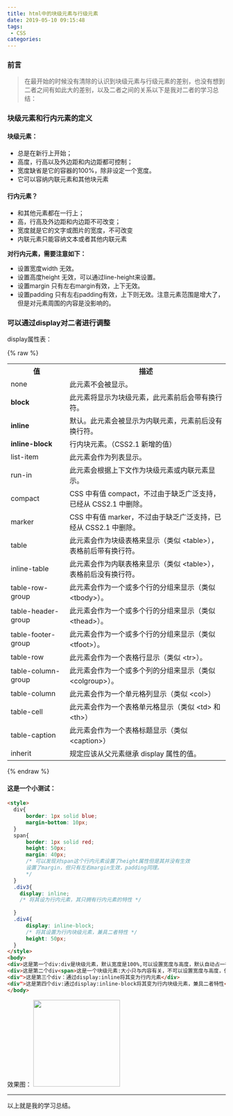 ```yaml
---
title: html中的块级元素与行级元素
date: 2019-05-10 09:15:48
tags:
 - CSS
categories:
---
```

### 前言
> 在最开始的时候没有清除的认识到块级元素与行级元素的差别，也没有想到二者之间有如此大的差别，以及二者之间的关系以下是我对二者的学习总结：
<!-- more -->
### 块级元素和行内元素的定义
#### 块级元素：
* 总是在新行上开始；
* 高度，行高以及外边距和内边距都可控制；
* 宽度缺省是它的容器的100%，除非设定一个宽度。
* 它可以容纳内联元素和其他块元素

#### 行内元素？
* 和其他元素都在一行上；
* 高，行高及外边距和内边距不可改变；
* 宽度就是它的文字或图片的宽度，不可改变
* 内联元素只能容纳文本或者其他内联元素

**对行内元素，需要注意如下：**
* 设置宽度width 无效。
* 设置高度height 无效，可以通过line-height来设置。
* 设置margin 只有左右margin有效，上下无效。
* 设置padding 只有左右padding有效，上下则无效。注意元素范围是增大了，但是对元素周围的内容是没影响的。 
### 可以通过display对二者进行调整
display属性表：

{% raw %}
<table>
<tr>
<th>值</th>
<th>描述</th>
</tr>
<tr>
<td>none</td>
<td>此元素不会被显示。</td>
</tr>
<tr>
<td><strong>block</strong></td>
<td>此元素将显示为块级元素，此元素前后会带有换行符。</td>
</tr>
<tr>
<td><strong>inline</strong></td>
<td>默认。此元素会被显示为内联元素，元素前后没有换行符。</td>
</tr>
<tr>
<td><strong>inline-block</strong></td>
<td>行内块元素。（CSS2.1 新增的值）</td>
</tr>
<tr>
<td>list-item</td>
<td>此元素会作为列表显示。</td>
</tr>
<tr>
<td>run-in</td>
<td>此元素会根据上下文作为块级元素或内联元素显示。</td>
</tr>
<tr>
<td>compact</td>
<td>CSS 中有值 compact，不过由于缺乏广泛支持，已经从 CSS2.1 中删除。</td>
</tr>
<tr>
<td>marker</td>
<td>CSS 中有值 marker，不过由于缺乏广泛支持，已经从 CSS2.1 中删除。</td>
</tr>
<tr>
<td>table</td>
<td>此元素会作为块级表格来显示（类似 &lt;table&gt;），表格前后带有换行符。</td>
</tr>
<tr>
<td>inline-table</td>
<td>此元素会作为内联表格来显示（类似 &lt;table&gt;），表格前后没有换行符。</td>
</tr>
<tr>
<td>table-row-group</td>
<td>此元素会作为一个或多个行的分组来显示（类似 &lt;tbody&gt;）。</td>
</tr>
<tr>
<td>table-header-group</td>
<td>此元素会作为一个或多个行的分组来显示（类似 &lt;thead&gt;）。</td>
</tr>
<tr>
<td>table-footer-group</td>
<td>此元素会作为一个或多个行的分组来显示（类似 &lt;tfoot&gt;）。</td>
</tr>
<tr>
<td>table-row</td>
<td>此元素会作为一个表格行显示（类似 &lt;tr&gt;）。</td>
</tr>
<tr>
<td>table-column-group</td>
<td>此元素会作为一个或多个列的分组来显示（类似 &lt;colgroup&gt;）。</td>
</tr>
<tr>
<td>table-column</td>
<td>此元素会作为一个单元格列显示（类似 &lt;col&gt;）</td>
</tr>
<tr>
<td>table-cell</td>
<td>此元素会作为一个表格单元格显示（类似 &lt;td&gt; 和 &lt;th&gt;）</td>
</tr>
<tr>
<td>table-caption</td>
<td>此元素会作为一个表格标题显示（类似 &lt;caption&gt;）</td>
</tr>
<tr>
<td>inherit</td>
<td>规定应该从父元素继承 display 属性的值。</td>
</tr>
</table>
{% endraw %}

#### 这是一个小测试：
```html
<style>
  div{
      border: 1px solid blue;
      margin-bottom: 10px;
  }
  span{
      border: 1px solid red;
      height: 50px;
      margin: 40px;
      /* 可以发现对span这个行内元素设置了height属性但是其并没有生效 
      设置了margin，但只有左右margin生效，padding同理。
      */
  }
  .div3{
    display: inline;
    /* 将其设为行内元素，其只拥有行内元素的特性 */
    
  }
  .div4{
      display: inline-block;
      /* 将其设置为行内块级元素，兼具二者特性 */
      height: 50px;
  }
</style>
<body>
<div>这是第一个div:div是块级元素，默认宽度是100%,可以设置宽度与高度，默认自动占一行</div>
<div>这是第二个div<span>这是一个块级元素:大小只与内容有关，不可以设置宽度与高度，但能设置行高，默认不占一行</span></div>
<div">这是第三个div：通过display:inline将其变为行内元素</div>
<div">这是第四个div:通过display:inline-block将其变为行内块级元素，兼具二者特性</div>
</body>
```
效果图：
<img width="200" src="http://a4.qpic.cn/psb?/V131x4904WMIoW/xJJqXTbdnn04mx45pC3lgNpi9dhpEKTdkM3Q3ubdCrw!/c/dL8AAAAAAAAA&ek=1&kp=1&pt=0&bo=7wTJAgAAAAADFxI!&tl=1&vuin=32757468&tm=1557453600&sce=60-2-2&rf=0-0" />
***
以上就是我的学习总结。

